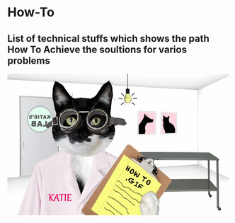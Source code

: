 # How-To

## List of technical stuffs which shows the path How To Achieve the soultions for varios problems

<img align="center" alt="GIF" src="https://github.com/Daz-zler/How-To/blob/main/unnamed.gif?raw=true" width="500" height="320" />

